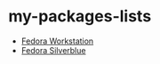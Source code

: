 # my-packages-lists

- [Fedora Workstation](https://github.com/diogopessoa/my-packages-lists/blob/main/fedora-packages-list.md)
- [Fedora Silverblue](https://github.com/diogopessoa/my-packages-lists/blob/main/silverblue/pos-install-fedora-silverblue.md)

